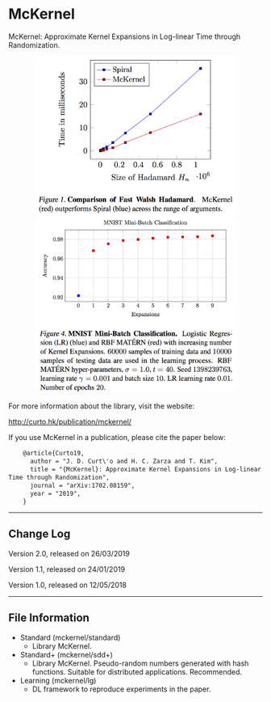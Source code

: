 # McKernel

McKernel: Approximate Kernel Expansions in Log-linear Time through Randomization.

<p align="center">
<img src="fwh.png" width="400">
<img src="matern.png" width="400">
</p>

For more information about the library, visit the website:

  http://curto.hk/publication/mckernel/

If you use McKernel in a publication, please cite the paper below:

        @article{Curto19,
          author = "J. D. Curt\'o and H. C. Zarza and T. Kim",
          title = "{McKernel}: Approximate Kernel Expansions in Log-linear Time through Randomization",
          journal = "arXiv:1702.08159",
          year = "2019",
        }

--------------------------------------------------------
Change Log
--------------------------------------------------------

Version 2.0, released on 26/03/2019

Version 1.1, released on 24/01/2019

Version 1.0, released on 12/05/2018

--------------------------------------------------------
File Information
--------------------------------------------------------

- Standard (mckernel/standard)
  - Library McKernel.
- Standard+ (mckernel/sdd+)
  - Library McKernel. Pseudo-random numbers generated with hash functions. Suitable for distributed applications. Recommended.
- Learning (mckernel/lg)
  - DL framework to reproduce experiments in the paper.
